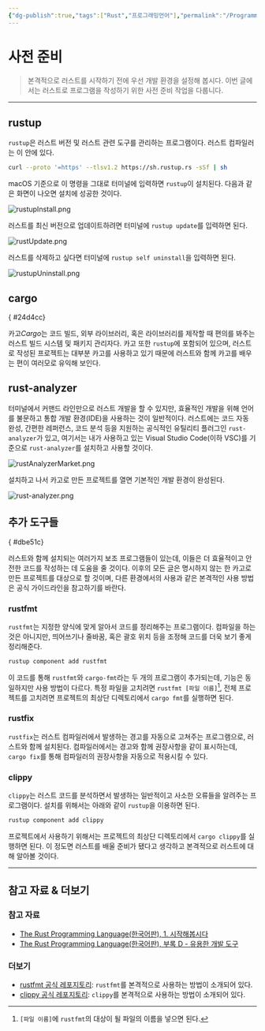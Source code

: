 ```yaml
---
{"dg-publish":true,"tags":["Rust","프로그래밍언어"],"permalink":"/ProgrammingLanguage/Rust/Env_Setting/","dgPassFrontmatter":true,"created":"2024-08-01T01:32:10.000+09:00","updated":"2024-08-02T16:58:50.131+09:00"}
---
```




# 사전 준비

> 본격적으로 러스트를 시작하기 전에 우선 개발 환경을 설정해 봅시다. 이번 글에서는 러스트로 프로그램을 작성하기 위한 사전 준비 작업을 다룹니다.

---

## rustup

`rustup`은 러스트 버전 및 러스트 관련 도구를 관리하는 프로그램이다. 러스트 컴파일러는 이 안에 있다.

```bash
curl --proto '=https' --tlsv1.2 https://sh.rustup.rs -sSf | sh
```

macOS 기준으로 이 명령을 그대로 터미널에 입력하면 `rustup`이 설치된다. 다음과 같은 화면이 나오면 설치에 성공한 것이다.

![rustupInstall.png](/img/user/ProgrammingLanguage/Rust/rustupInstall.png)

러스트를 최신 버전으로 업데이트하려면 터미널에 `rustup update`를 입력하면 된다.

![rustUpdate.png](/img/user/ProgrammingLanguage/Rust/rustUpdate.png)

러스트를 삭제하고 싶다면 터미널에 `rustup self uninstall`을 입력하면 된다. 

![rustupUninstall.png](/img/user/ProgrammingLanguage/Rust/rustupUninstall.png)

## cargo
{ #24d4cc}


카고*Cargo*는 코드 빌드, 외부 라이브러리, 혹은 라이브러리를 제작할 때 편의를 봐주는 러스트 빌드 시스템 및 패키지 관리자다. 카고 또한 `rustup`에 포함되어 있으며, 러스트로 작성된 프로젝트는 대부분 카고를 사용하고 있기 때문에 러스트와 함께 카고를 배우는 편이 여러모로 유익해 보인다.

## rust-analyzer

터미널에서 커맨드 라인만으로 러스트 개발을 할 수 있지만, 효율적인 개발을 위해 언어를 불문하고 통합 개발 환경(IDE)을 사용하는 것이 일반적이다. 러스트에는 코드 자동 완성, 간편한 레퍼런스, 코드 분석 등을 지원하는 공식적인 유틸리티 플러그인 `rust-analyzer`가 있고, 여기서는 내가 사용하고 있는 Visual Studio Code(이하 VSC)를 기준으로 `rust-analyzer`를 설치하고 사용할 것이다.

![rustAnalyzerMarket.png](/img/user/ProgrammingLanguage/Rust/rustAnalyzerMarket.png)

설치하고 나서 카고로 만든 프로젝트를 열면 기본적인 개발 환경이 완성된다.

![rust-analyzer.png](/img/user/ProgrammingLanguage/Rust/rust-analyzer.png)


## 추가 도구들
{ #dbe51c}


러스트와 함께 설치되는 여러가지 보조 프로그램들이 있는데, 이들은 더 효율적이고 안전한 코드를 작성하는 데 도움을 줄 것이다. 이후의 모든 글은 명시하지 않는 한 카고로 만든 프로젝트를 대상으로 할 것이며, 다른 환경에서의 사용과 같은 본격적인 사용 방법은 공식 가이드라인을 참고하기를 바란다.

### rustfmt

`rustfmt`는 지정한 양식에 맞게 알아서 코드를 정리해주는 프로그램이다. 컴파일을 하는 것은 아니지만, 띄어쓰기나 줄바꿈, 혹은 괄호 위치 등을 조정해 코드를 더욱 보기 좋게 정리해준다.

```bash
rustup component add rustfmt
```

이 코드를 통해 `rustfmt`와 `cargo-fmt`라는 두 개의 프로그램이 추가되는데, 기능은 동일하지만 사용 방법이 다르다. 특정 파일을 고치려면 `rustfmt [파일 이름]`[^1], 전체 프로젝트를 고치려면 프로젝트의 최상단 디렉토리에서 `cargo fmt`를 실행하면 된다.

[^1]: `[파일 이름]`에 `rustfmt`의 대상이 될 파일의 이름을 넣으면 된다.

### rustfix

`rustfix`는 러스트 컴파일러에서 발생하는 경고를 자동으로 고쳐주는 프로그램으로, 러스트와 함께 설치된다. 컴파일러에서는 경고와 함께 권장사항을 같이 표시하는데, `cargo fix`를 통해 컴파일러의 권장사항을 자동으로 적용시킬 수 있다.

### clippy

`clippy`는 러스트 코드를 분석하면서 발생하는 일반적이고 사소한 오류들을 알려주는 프로그램이다. 설치를 위해서는 아래와 같이 `rustup`을 이용하면 된다.

```bash
rustup component add clippy
```

프로젝트에서 사용하기 위해서는 프로젝트의 최상단 디렉토리에서 `cargo clippy`를 실행하면 된다. 이 정도면 러스트를 배울 준비가 됐다고 생각하고 본격적으로 러스트에 대해 알아볼 것이다.

---

## 참고 자료 & 더보기

### 참고 자료
+ [The Rust Programming Language(한국어판), 1. 시작해봅시다](https://doc.rust-kr.org/ch01-00-getting-started.html)
+ [The Rust Programming Language(한국어판), 부록 D - 유용한 개발 도구](https://doc.rust-kr.org/appendix-04-useful-development-tools.html)

### 더보기
+ [rustfmt 공식 레포지토리](https://github.com/rust-lang/rustfmt): `rustfmt`를 본격적으로 사용하는 방법이 소개되어 있다.
+ [clippy 공식 레포지토리](https://github.com/rust-lang/rust-clippy): `clippy`를 본격적으로 사용하는 방법이 소개되어 있다.